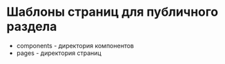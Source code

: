 # Шаблоны страниц для публичного раздела
- components - директория компонентов
- pages - директория страниц